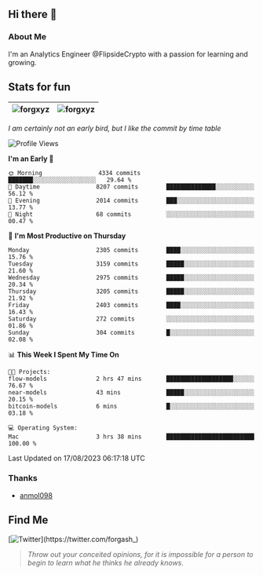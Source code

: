## Hi there 👋

### About Me

I'm an Analytics Engineer @FlipsideCrypto with a passion for learning and growing.
  
## Stats for fun

| <img align="center" src="https://github-readme-streak-stats.herokuapp.com/?user=forgxyz&theme=tokyonight" alt="forgxyz" /> | <img align="center" src="https://github-readme-stats.vercel.app/api?username=forgxyz&theme=tokyonight&show_icons=true" alt="forgxyz" /> |
| ------------- |------------- |

*I am certainly not an early bird, but I like the commit by time table*  

<!--START_SECTION:waka-->
![Profile Views](http://img.shields.io/badge/Profile%20Views-0-blue)

**I'm an Early 🐤** 

```text
🌞 Morning                4334 commits        ███████░░░░░░░░░░░░░░░░░░   29.64 % 
🌆 Daytime                8207 commits        ██████████████░░░░░░░░░░░   56.12 % 
🌃 Evening                2014 commits        ███░░░░░░░░░░░░░░░░░░░░░░   13.77 % 
🌙 Night                  68 commits          ░░░░░░░░░░░░░░░░░░░░░░░░░   00.47 % 
```
📅 **I'm Most Productive on Thursday** 

```text
Monday                   2305 commits        ████░░░░░░░░░░░░░░░░░░░░░   15.76 % 
Tuesday                  3159 commits        █████░░░░░░░░░░░░░░░░░░░░   21.60 % 
Wednesday                2975 commits        █████░░░░░░░░░░░░░░░░░░░░   20.34 % 
Thursday                 3205 commits        █████░░░░░░░░░░░░░░░░░░░░   21.92 % 
Friday                   2403 commits        ████░░░░░░░░░░░░░░░░░░░░░   16.43 % 
Saturday                 272 commits         ░░░░░░░░░░░░░░░░░░░░░░░░░   01.86 % 
Sunday                   304 commits         █░░░░░░░░░░░░░░░░░░░░░░░░   02.08 % 
```


📊 **This Week I Spent My Time On** 

```text
🐱‍💻 Projects: 
flow-models              2 hrs 47 mins       ███████████████████░░░░░░   76.67 % 
near-models              43 mins             █████░░░░░░░░░░░░░░░░░░░░   20.15 % 
bitcoin-models           6 mins              █░░░░░░░░░░░░░░░░░░░░░░░░   03.18 % 

💻 Operating System: 
Mac                      3 hrs 38 mins       █████████████████████████   100.00 % 
```


 Last Updated on 17/08/2023 06:17:18 UTC
<!--END_SECTION:waka-->

### Thanks
 - [anmol098](https://github.com/anmol098/waka-readme-stats/)
  
## Find Me
[![Twitter](https://img.shields.io/twitter/url/https/twitter.com/forgash_.svg?style=social&label=Follow%20%40forgash_)](https://twitter.com/forgash_)


> *Throw out your conceited opinions, for it is impossible for a person to begin to learn what he thinks he already knows.* 
